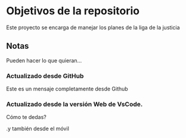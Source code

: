 # Objetivos de la repositorio

Este proyecto se encarga de manejar los planes de la liga de la justicia


## Notas
Pueden hacer lo que quieran...

### Actualizado desde GitHub
Este es un mensaje completamente desde Github

### Actualizado desde la versión Web de VsCode.
Cómo te dedas?

.y también desde el móvil 